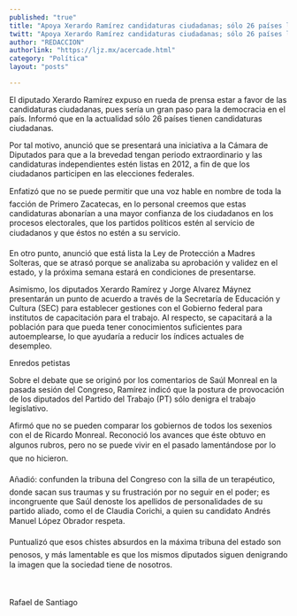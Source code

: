 ```yaml
---
published: "true"
title: "Apoya Xerardo Ramírez candidaturas ciudadanas; sólo 26 países las tienen"
twitt: "Apoya Xerardo Ramírez candidaturas ciudadanas; sólo 26 países las tienen"
author: "REDACCION"
authorlink: "https://ljz.mx/acercade.html"
category: "Política"
layout: "posts"

---
```



  El diputado Xerardo Ramírez expuso en rueda de prensa estar a favor de las candidaturas ciudadanas, pues sería un gran paso para la democracia en el país. Informó que en la actualidad sólo 26 países tienen candidaturas ciudadanas.



  Por tal motivo, anunció que se presentará una iniciativa a la Cámara de Diputados para que a la brevedad tengan periodo extraordinario y las candidaturas independientes estén listas en 2012, a fin de que los ciudadanos participen en las elecciones federales.



  Enfatizó que no se puede permitir que una voz hable en nombre de toda la facción de Primero Zacatecas, en lo personal creemos que estas candidaturas abonarían a una mayor confianza de los ciudadanos en los procesos electorales, que los partidos políticos estén al servicio de ciudadanos y que éstos no estén a su servicio.



  En otro punto, anunció que está lista la Ley de Protección a Madres Solteras, que se atrasó porque se analizaba su aprobación y validez en el estado, y la próxima semana estará en condiciones de presentarse.



  Asimismo, los diputados Xerardo Ramírez y Jorge Alvarez Máynez presentarán un punto de acuerdo a través de la Secretaría de Educación y Cultura (SEC) para establecer gestiones con el Gobierno federal para institutos de capacitación para el trabajo. Al respecto, se capacitará a la población para que pueda tener conocimientos suficientes para autoemplearse, lo que ayudaría a reducir los índices actuales de desempleo.



   



  Enredos petistas



  Sobre el debate que se originó por los comentarios de Saúl Monreal en la pasada sesión del Congreso, Ramírez indicó que la postura de provocación de los diputados del Partido del Trabajo (PT) sólo denigra el trabajo legislativo.



  Afirmó que no se pueden comparar los gobiernos de todos los sexenios con el de Ricardo Monreal. Reconoció los avances que éste obtuvo en algunos rubros, pero no se puede vivir en el pasado lamentándose por lo que no hicieron.



  Añadió: confunden la tribuna del Congreso con la silla de un terapéutico, donde sacan sus traumas y su frustración por no seguir en el poder; es incongruente que Saúl denoste los apellidos de personalidades de su partido aliado, como el de Claudia Corichi, a quien su candidato Andrés Manuel López Obrador respeta.



  Puntualizó que esos chistes absurdos en la máxima tribuna del estado son penosos, y más lamentable es que los mismos diputados siguen denigrando la imagen que la sociedad tiene de nosotros.



   



  Rafael de Santiago

